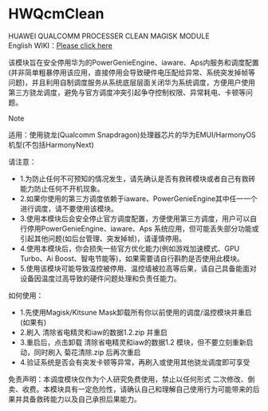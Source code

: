 # HWQcmClean
HUAWEI QUALCOMM PROCESSER CLEAN MAGISK MODULE<br>
English WIKI：[Please click here](https://github.com/Cirrest/HWQcmClean/blob/main/README_EN.md)

该模块旨在安全停用华为的PowerGenieEngine、iaware、Aps内服务和调度配置(并非简单粗暴停用该应用，直接停用会导致硬件电压配给异常、系统突发掉帧等问题)，并且利用自制调度服务从系统底层层面关闭华为系统调度，方便用户使用第三方骁龙调度，避免与官方调度冲突引起争夺控制权限、异常耗电、卡顿等问题。

> [!NOTE]  
> 适用：使用骁龙(Qualcomm Snapdragon)处理器芯片的华为EMUI/HarmonyOS机型(不包括HarmonyNext)

请注意：
* 1.为防止任何不可预知的情况发生，请先确认是否有救砖模块或者自己有救砖能力防止任何不开机现象。
* 2.如果你使用的第三方调度依赖于iaware、PowerGenieEngine其中任一一个进行调度，请不要使用该模块。
* 3.使用本模块后会安全停止官方调度配置，方便使用第三方调度，用户可以自行停用PowerGenieEngine、iaware、Aps 系统应用，但可能丢失部分功能或引起其他问题(如后台管理、突发掉帧)，请谨慎停用。
* 4.使用本模块后，你会损失一些官方优化能力(例如游戏加速模式、GPU Turbo、Ai Boost、智电节能等)，如果需要请自行斟酌是否使用此模块。
* 5.使用该模块可能导致温控被停用、温控墙被拉高等后果，请自己具备能面对设备因温度过高导致的硬件问题处理和负责任能力。

如何使用：
* 1.先使用Magisk/Kitsune Mask卸载所有你以前使用的调度/温控模块并重启(如果有)
* 2.刷入 清除省电精灵和iaw的数据1.2.zip 并重启
* 3.重启后，点击卸载 清除省电精灵和iaw的数据1.2 模块，但不要立刻重新启动，同时刷入 菊花清除.zip 后再次重启
* 4.验证系统是否会有突发卡顿等异常，再刷入或使用其他骁龙调度即可享受

免责声明：本调度模块仅作为个人研究免费使用，禁止以任何形式 二次修改、倒卖、收费。本模块具有一定危险性，请确认自己和理解自己使用行为可能带来的后果并具备救砖能力以及自己承担后果能力。
